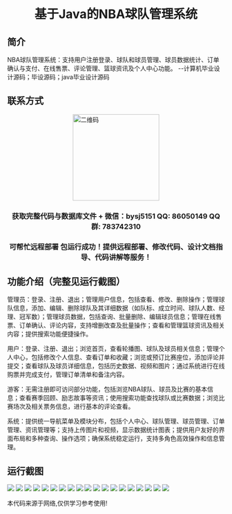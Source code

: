 <p><h1 align="center">基于Java的NBA球队管理系统</h1></p>

## 简介
NBA球队管理系统：支持用户注册登录、球队和球员管理、球员数据统计、订单确认与支付、在线售票、评论管理、篮球资讯及个人中心功能。    --计算机毕业设计源码；毕设源码；java毕业设计源码


## 联系方式
<img src="https://bs-1329754181.cos.ap-shanghai.myqcloud.com/wx.jpg" alt="二维码" style="display: block; margin: 0 auto;" width="200px">
<p><h3 align="center">获取完整代码与数据库文件 + 微信：bysj5151 QQ: 86050149 QQ群: 783742310</h3></p>
<p><h3 align="center">可帮忙远程部署 包运行成功！提供远程部署、修改代码、设计文档指导、代码讲解等服务！</h3></p>

## 功能介绍（完整见运行截图）
管理员：登录、注册、退出；管理用户信息，包括查看、修改、删除操作；管理球队信息，添加、编辑、删除球队及其详细数据（如队标、成立时间、球队人数、经理、冠军数）；管理球员数据，包括查询、批量删除、编辑球员信息；管理在线售票、订单确认、评论内容，支持增删改查及批量操作；查看和管理篮球资讯及相关内容；提供搜索功能便捷操作。

用户：登录、注册、退出；浏览首页，查看轮播图、球队及球员相关信息；管理个人中心，包括修改个人信息、查看订单和收藏；浏览或预订比赛座位，添加评论并提交；查看球队及球员详细信息，包括历史数据、视频和图片；通过系统进行在线购票并完成支付，管理订单清单和备注内容。

游客：无需注册即可访问部分功能，包括浏览NBA球队、球员及比赛的基本信息；查看赛季回顾、励志故事等资讯；使用搜索功能查找球队或比赛数据；浏览比赛场次及相关票务信息，进行基本的评论查看。

系统：提供统一导航菜单及模块分布，包括个人中心、球队管理、球员管理、订单管理、资讯管理等；支持上传图片和视频，显示数据统计图表；提供用户友好的界面布局和多种查询、操作选项；确保系统稳定运行，支持多角色高效操作和信息管理。


## 运行截图
![](https://bs-1329754181.cos.ap-shanghai.myqcloud.com/ssm/JavaNbATeamManagementSystem/img/001.jpg)
![](https://bs-1329754181.cos.ap-shanghai.myqcloud.com/ssm/JavaNbATeamManagementSystem/img/002.jpg)
![](https://bs-1329754181.cos.ap-shanghai.myqcloud.com/ssm/JavaNbATeamManagementSystem/img/003.jpg)
![](https://bs-1329754181.cos.ap-shanghai.myqcloud.com/ssm/JavaNbATeamManagementSystem/img/004.jpg)
![](https://bs-1329754181.cos.ap-shanghai.myqcloud.com/ssm/JavaNbATeamManagementSystem/img/005.jpg)
![](https://bs-1329754181.cos.ap-shanghai.myqcloud.com/ssm/JavaNbATeamManagementSystem/img/006.jpg)
![](https://bs-1329754181.cos.ap-shanghai.myqcloud.com/ssm/JavaNbATeamManagementSystem/img/007.jpg)
![](https://bs-1329754181.cos.ap-shanghai.myqcloud.com/ssm/JavaNbATeamManagementSystem/img/008.jpg)
![](https://bs-1329754181.cos.ap-shanghai.myqcloud.com/ssm/JavaNbATeamManagementSystem/img/009.jpg)
![](https://bs-1329754181.cos.ap-shanghai.myqcloud.com/ssm/JavaNbATeamManagementSystem/img/010.jpg)
![](https://bs-1329754181.cos.ap-shanghai.myqcloud.com/ssm/JavaNbATeamManagementSystem/img/011.jpg)
![](https://bs-1329754181.cos.ap-shanghai.myqcloud.com/ssm/JavaNbATeamManagementSystem/img/012.jpg)
![](https://bs-1329754181.cos.ap-shanghai.myqcloud.com/ssm/JavaNbATeamManagementSystem/img/013.jpg)
![](https://bs-1329754181.cos.ap-shanghai.myqcloud.com/ssm/JavaNbATeamManagementSystem/img/014.jpg)
![](https://bs-1329754181.cos.ap-shanghai.myqcloud.com/ssm/JavaNbATeamManagementSystem/img/015.jpg)
![](https://bs-1329754181.cos.ap-shanghai.myqcloud.com/ssm/JavaNbATeamManagementSystem/img/016.jpg)
![](https://bs-1329754181.cos.ap-shanghai.myqcloud.com/ssm/JavaNbATeamManagementSystem/img/017.jpg)
![](https://bs-1329754181.cos.ap-shanghai.myqcloud.com/ssm/JavaNbATeamManagementSystem/img/018.jpg)
![](https://bs-1329754181.cos.ap-shanghai.myqcloud.com/ssm/JavaNbATeamManagementSystem/img/019.jpg)

<p>本代码来源于网络,仅供学习参考使用!</p>
